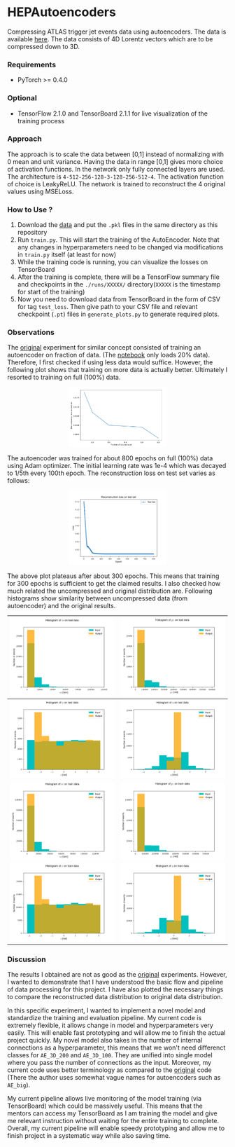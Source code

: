 # HEPAutoencoders

Compressing ATLAS trigger jet events data using autoencoders. The data is available [here](https://drive.google.com/drive/folders/1JaCB-prsDhEX4Ovk-UjC9bMxOHbpfREr). The data consists of 4D Lorentz vectors which are to be compressed down to 3D.

### Requirements
* PyTorch >= 0.4.0

### Optional
* TensorFlow 2.1.0 and TensorBoard 2.1.1 for live visualization of the training process

### Approach
The approach is to scale the data between \[0,1\] instead of normalizing with 0 mean and unit variance. Having the data in range \[0,1\] gives more choice of activation functions. In the network only fully connected layers are used. The architecture is `4-512-256-128-3-128-256-512-4`. The activation function of choice is LeakyReLU. The network is trained to reconstruct the 4 original values using MSELoss.

### How to Use ?
1. Download the [data](https://drive.google.com/drive/folders/1JaCB-prsDhEX4Ovk-UjC9bMxOHbpfREr) and put the `.pkl` files in the same directory as this repository
2. Run `train.py`. This will start the training of the AutoEncoder. Note that any changes in hyperparameters need to be changed via modifications in `train.py` itself (at least for now)
3. While the training code is running, you can visualize the losses on TensorBoard
4. After the training is complete, there will be a TensorFlow summary file and checkpoints in the `./runs/XXXXX/` directory(`XXXXX` is the timestamp for start of the training)
5. Now you need to download data from TensorBoard in the form of CSV for tag `test_loss`. Then give path to your CSV file and relevant checkpoint (`.pt`) files in `generate_plots.py` to generate required plots.

### Observations

The [original](https://github.com/Skelpdar/HEPAutoencoders/blob/master/4D/fastai_AE_3D_200_no1cycle.ipynb) experiment for similar concept consisted of training an autoencoder on fraction of data. (The [notebook](https://github.com/Skelpdar/HEPAutoencoders/blob/master/4D/fastai_AE_3D_200_no1cycle.ipynb) only loads 20% data). Therefore, I first checked if using less data would suffice. However, the following plot shows that training on more data is actually better. Ultimately I resorted to training on full (100%) data.

<center>
    <img src="./imgs/recon_loss_vs_fraction_dataset.png" width="45%">
</center>

The autoencoder was trained for about 800 epochs on full (100%) data using Adam optimizer. The initial learning rate was 1e-4 which was decayed to 1/5th every 100th epoch. The reconstruction loss on test set varies as follows:
<center>
    <img src='./imgs/recon_loss_test.png' width="45%">
</center>

The above plot plateaus after about 300 epochs. This means that training for 300 epochs is sufficient to get the claimed results. I also checked how much related the uncompressed and original distribution are. Following histograms show similarity between uncompressed data (from autoencoder) and the original results.

| ![](./imgs/testdata_0.png)  | ![](./imgs/testdata_1.png)  |
| :-------------------------: | --------------------------- |
| ![](./imgs/testdata_2.png)  | ![](./imgs/testdata_3.png)  |
| ![](./imgs/traindata_0.png) | ![](./imgs/traindata_1.png) |
| ![](./imgs/traindata_2.png) | ![](./imgs/traindata_3.png) |

### Discussion
The results I obtained are not as good as the [original](https://github.com/Skelpdar/HEPAutoencoders/blob/master/4D/fastai_AE_3D_200_no1cycle.ipynb) experiments. However, I wanted to demonstrate that I have understood the basic flow and pipeline of data processing for this project. I have also plotted the necessary things to compare the reconstructed data distribution to original data distribution. 

In this specific experiment, I wanted to implement a novel model and standardize the training and evaluation pipeline. My current code is extremely flexible, it allows change in model and hyperparameters very easily. This will enable fast prototyping and will allow me to finish the actual project quickly. My novel model also takes in the number of internal connections as a hyperparameter, this means that we won't need differenct classes for `AE_3D_200` and `AE_3D_100`. They are unified into single model where you pass the number of connections as the input. Moreover, my current code uses better terminology as compared to the [original](https://github.com/Skelpdar/HEPAutoencoders/blob/master/4D/fastai_AE_3D_200_no1cycle.ipynb) code (There the author uses somewhat vague names for autoencoders such as `AE_big`).

My current pipeline allows live monitoring of the model training (via TensorBoard) which could be massively useful. This means that the mentors can access my TensorBoard as I am training the model and give me relevant instruction without waiting for the entire training to complete. Overall, my current pipeline will enable speedy prototyping and allow me to finish project in a systematic way while also saving time.
